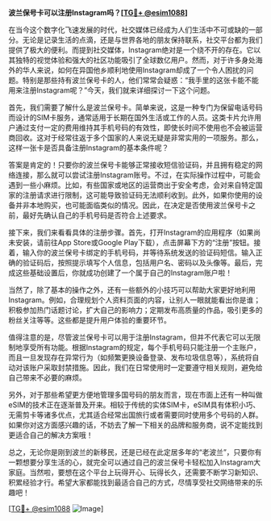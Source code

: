 **波兰保号卡可以注册Instagram吗？[[TG💪+ @esim1088](https://t.me/s/esim1088)]**

在当今这个数字化飞速发展的时代，社交媒体已经成为人们生活中不可或缺的一部分。无论是记录生活的点滴，还是与世界各地的朋友保持联系，社交平台都为我们提供了极大的便利。而提到社交媒体，Instagram绝对是一个绕不开的存在。它以其独特的视觉体验和强大的社区功能吸引了全球数亿用户。然而，对于许多身处海外的华人来说，如何在异国他乡顺利地使用Instagram却成了一个令人困扰的问题。特别是那些持有波兰保号卡的人，他们常常会疑惑：“我手里的这张卡能不能用来注册Instagram呢？”今天，我们就来详细探讨一下这个问题。

首先，我们需要了解什么是波兰保号卡。简单来说，这是一种专门为保留电话号码而设计的SIM卡服务，通常适用于长期在国外生活或工作的人员。这类卡片允许用户通过支付一定的费用维持其手机号码的有效性，即使长时间不使用也不会被运营商回收。这对于经常往返于多个国家的人来说无疑是非常实用的一项服务。那么，这样一张卡是否具备注册Instagram的基本条件呢？

答案是肯定的！只要你的波兰保号卡能够正常接收短信验证码，并且拥有稳定的网络连接，那么就可以尝试注册Instagram账号。不过，在实际操作过程中，可能会遇到一些小麻烦。比如，有些国家或地区的运营商出于安全考虑，会对来自特定国家的注册请求进行限制，这可能导致验证码无法顺利收到。此外，如果你使用的设备并非本地购买，也可能面临类似的情况。因此，在决定是否使用波兰保号卡之前，最好先确认自己的手机号码是否符合上述要求。

接下来，我们来看看具体的注册步骤。首先，打开Instagram的应用程序（如果尚未安装，请前往App Store或Google Play下载），点击屏幕下方的“注册”按钮。接着，输入你的波兰保号卡绑定的手机号码，并等待系统发送的验证码短信。输入正确的验证码后，按照提示填写个人信息，包括用户名、密码以及头像等。最后，完成这些基础设置后，你就成功创建了一个属于自己的Instagram账户啦！

当然了，除了基本的操作之外，还有一些额外的小技巧可以帮助大家更好地利用Instagram。例如，合理规划个人资料页面的内容，让别人一眼就能看出你是谁；积极参加热门话题讨论，扩大自己的影响力；定期发布高质量的作品，吸引更多的粉丝关注等等。这些都是提升用户体验的重要环节。

值得注意的是，尽管波兰保号卡可以用于注册Instagram，但并不代表它可以无限制地享受所有功能。根据Instagram的规定，每个手机号码只能注册一个主账户，而且一旦发现存在异常行为（如频繁更换设备登录、发布垃圾信息等），系统将自动对该账户采取封禁措施。因此，我们在日常使用时一定要遵守相关规则，避免给自己带来不必要的麻烦。

另外，对于那些希望更方便地管理多国号码的朋友而言，现在市面上还有一种叫做eSIM的技术正在逐渐普及开来。相较于传统的实体SIM卡，eSIM具有体积小巧、无需剪卡等诸多优点，尤其适合经常出国旅行或者需要同时使用多个号码的人群。如果你对这方面感兴趣的话，不妨去了解一下相关的品牌和服务商，说不定能找到更适合自己的解决方案哦！

总之，无论你是刚到波兰的新移民，还是已经在此定居多年的“老波兰”，只要你有一颗想要分享生活的心，就完全可以通过自己的波兰保号卡轻松加入Instagram大家庭。当然啦，要想在这个平台上玩得开心、玩得长久，还需要不断学习新知识、积累经验才行。希望大家都能找到最适合自己的方式，尽情享受社交网络带来的乐趣吧！

[[TG💪+ @esim1088](https://t.me/s/esim1088) ![Image](https://i.postimg.cc/4NQfJmqS/Snipaste-2025-05-13-00-14-12.png)]